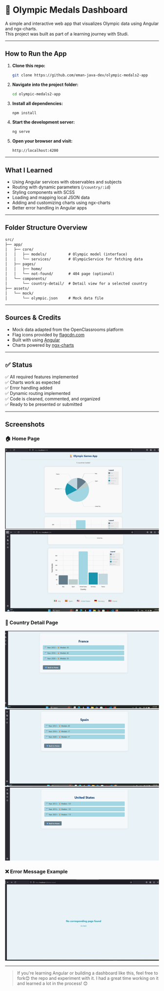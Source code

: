 # 🏅 Olympic Medals Dashboard

A simple and interactive web app that visualizes Olympic data using Angular and ngx-charts.  
This project was built as part of a learning journey with Studi.

---

##  How to Run the App

1. **Clone this repo:**
   ```bash
   git clone https://github.com/eman-java-dev/olympic-medals2-app
   ```

2. **Navigate into the project folder:**
   ```bash
   cd olympic-medals2-app
   ```

3. **Install all dependencies:**
   ```bash
   npm install
   ```

4. **Start the development server:**
   ```bash
   ng serve
   ```

5. **Open your browser and visit:**
   ```arduino
   http://localhost:4200
   ```

---

##  What I Learned

- Using Angular services with observables and subjects  
- Routing with dynamic parameters (`/country/:id`)  
- Styling components with SCSS  
- Loading and mapping local JSON data  
- Adding and customizing charts using ngx-charts  
- Better error handling in Angular apps

---

##  Folder Structure Overview

```
src/
├── app/
│   ├── core/
│   │   ├── models/          # Olympic model (interface)
│   │   └── services/        # OlympicService for fetching data
│   ├── pages/
│   │   ├── home/            
│   │   └── not-found/       # 404 page (optional)
│   └── components/
│       └── country-detail/  # Detail view for a selected country
├── assets/
│   └── mock/
│       └── olympic.json     # Mock data file
```

---

##  Sources & Credits

- Mock data adapted from the OpenClassrooms platform  
- Flag icons provided by [flagcdn.com](https://flagcdn.com)  
- Built with  using [Angular](https://angular.io)
- Charts powered by [ngx-charts](https://swimlane.github.io/ngx-charts/)

---

## ✅ Status

✅ All required features implemented  
✅ Charts work as expected  
✅ Error handling added  
✅ Dynamic routing implemented  
✅ Code is cleaned, commented, and organized  
✅ Ready to be presented or submitted 

---
## Screenshots

### 🏠 Home Page
![Home Page](src/assets/screenshots/home-page.png)
![Home Page](src/assets/screenshots/home-page1.png)

### 📄 Country Detail Page
![Country Detail](src/assets/screenshots/country-detail-page1.png)
![Country Detail](src/assets/screenshots/country-detail-page2.png)
![Country Detail](src/assets/screenshots/country-detail-page3.png)


### ❌ Error Message Example
![Error Message](src/assets/screenshots/error-message.png)


---

> If you're learning Angular or building a dashboard like this, feel free to fork😊 the repo and experiment with it. I had a great time working on it and learned a lot in the process! 😊
